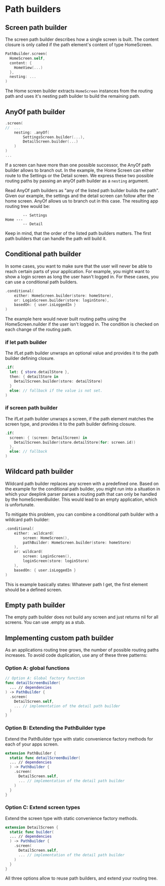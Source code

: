 # Path builders
## Screen path builder
The screen path builder describes how a single screen is built.  The content closure is only called if the path element's content of type HomeScreen.

```swift
PathBuilder.screen(
  HomeScreen.self,
  content: {
    HomeView(...)
  },
  nesting: ...
)
```

The Home screen builder extracts `HomeScreen` instances from the routing path and uses it's nesting path builder to build the remaining path. 

## AnyOf path builder
```swift
.screen(
//  ...
    nesting: .anyOf(
        SettingsScreen.builder(...),
        DetailScreen.builder(...)
    )
)
...
```

If a screen can have more than one possible successor, the AnyOf path builder allows to branch out. In the example, the Home Screen can either route to the Settings or the Detail screen. We express these two possible routing paths by passing an anyOf path builder as a `nesting` argument. 

Read AnyOf path builders as "any of the listed path builder builds the path". Given our example, the settings and the detail screen can follow after the home screen. AnyOf allows us to branch out in this case. The resulting app routing tree would be:
```
        -- Settings
Home ---
        -- Detail
```

Keep in mind, that the order of the listed path builders matters. The first path builders that can handle the path will build it. 

## Conditional path builder
In some cases, you want to make sure that the user will never be able to reach certain parts of your application. For example, you might want to show a login screen as long the user hasn't logged in. For these cases, you can use a conditional path builders.

```swift
.conditional(
    either: HomeScreen.builder(store: homeStore),
    or: LoginScreen.builder(store: loginStore),
    basedOn: { user.isLoggedIn }
)
```

The example here would never built routing paths using the HomeScreen.nuilder if the user isn't logged in. The condition is checked on each change of the routing path.

### if let path builder
The ifLet path builder unwraps an optional value and provides it to the path builder defining closure. 

```swift
.if(
  let: { store.detailStore }, 
  then: { detailStore in 
    DetailScreen.builder(store: detailStore)
  }
  else: // fallback if the value is not set.
)
```

### if screen path builder
The ifLet path builder unwraps a screen, if the path element matches the screen type, and provides it to the path builder defining closure. 

```swift
.if(
  screen: { (screen: DetailScreen) in
    DetailScreen.builder(store.detailStore(for: screen.id))
  },
  else: // fallback
)
```

## Wildcard path builder
Wildcard path builder replaces any screen with a predefined one. Based on the example for the conditional path builder, you might run into a situation in which your deeplink parser parses a routing path that can only be handled by the homeScreenBuilder. This would lead to an empty application, which is unfortunate. 

To mitigate this problem, you can combine a conditional path builder with a wildcard path builder:

```swift
.conditional(
    either: .wildcard(
        screen: HomeScreen(),
        pathBuilder: HomeScreen.builder(store: homeStore)
    ),
    or: wildcard(
        screen: LoginScreen(), 
        loginScreen(store: loginStore)
    ),
    basedOn: { user.isLoggedIn }
)
```

This is example basically states: Whatever path I get, the first element should be a defined screen.

## Empty path builder
The empty path builder does not build any screen and just returns nil for all screens. You can use .empty as a stub.

## Implementing custom path builder
As an applications routing tree grows, the number of possible routing paths increases. To avoid code duplication, use any of these three patterns: 

### Option A: global functions
```swift
// Option A: Global factory function
func detailScreenBuilder(
  ... // dependencies
) -> PathBuilder {
  .screen(
    DetailScreen.self,
    ... // implementation of the detail path builder
  )
}
```

### Option B: Extending the PathBuilder type
Extend the PathBuilder type with static convenience factory methods for each of your apps screen.
```swift
extension PathBuilder {
  static func detailScreenBuilder(
  ... // dependencies
  ) -> PathBuilder {
    .screen(
      DetailScreen.self,
      ... // implementation of the detail path builder
    )
  }
}
```

### Option C: Extend screen types
Extend the screen type with static convenience factory methods.
```swift
extension DetailScreen {
  static func builder(
  ... // dependencies
  ) -> PathBuilder {
    .screen(
      DetailScreen.self,
      ... // implementation of the detail path builder
    )
  }
}
```

All three options allow to reuse path builders, and extend your routing tree.
